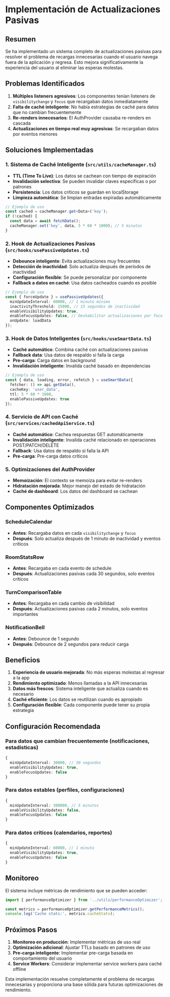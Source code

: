 # Implementación de Actualizaciones Pasivas

## Resumen

Se ha implementado un sistema completo de actualizaciones pasivas para resolver el problema de recargas innecesarias cuando el usuario navega fuera de la aplicación y regresa. Esto mejora significativamente la experiencia del usuario al eliminar las esperas molestas.

## Problemas Identificados

1. **Múltiples listeners agresivos**: Los componentes tenían listeners de `visibilitychange` y `focus` que recargaban datos inmediatamente
2. **Falta de caché inteligente**: No había estrategias de caché para datos que no cambian frecuentemente
3. **Re-renders innecesarios**: El AuthProvider causaba re-renders en cascada
4. **Actualizaciones en tiempo real muy agresivas**: Se recargaban datos por eventos menores

## Soluciones Implementadas

### 1. Sistema de Caché Inteligente (`src/utils/cacheManager.ts`)

- **TTL (Time To Live)**: Los datos se cachean con tiempo de expiración
- **Invalidación selectiva**: Se pueden invalidar claves específicas o por patrones
- **Persistencia**: Los datos críticos se guardan en localStorage
- **Limpieza automática**: Se limpian entradas expiradas automáticamente

```typescript
// Ejemplo de uso
const cached = cacheManager.get<Data>('key');
if (!cached) {
  const data = await fetchData();
  cacheManager.set('key', data, 5 * 60 * 1000); // 5 minutos
}
```

### 2. Hook de Actualizaciones Pasivas (`src/hooks/usePassiveUpdates.ts`)

- **Debounce inteligente**: Evita actualizaciones muy frecuentes
- **Detección de inactividad**: Solo actualiza después de períodos de inactividad
- **Configuración flexible**: Se puede personalizar por componente
- **Fallback a datos en caché**: Usa datos cacheados cuando es posible

```typescript
// Ejemplo de uso
const { forceUpdate } = usePassiveUpdates({
  minUpdateInterval: 60000, // 1 minuto mínimo
  inactivityThreshold: 15000, // 15 segundos de inactividad
  enableVisibilityUpdates: true,
  enableFocusUpdates: false, // Deshabilitar actualizaciones por foco
  onUpdate: loadData
});
```

### 3. Hook de Datos Inteligentes (`src/hooks/useSmartData.ts`)

- **Caché automático**: Combina caché con actualizaciones pasivas
- **Fallback data**: Usa datos de respaldo si falla la carga
- **Pre-carga**: Carga datos en background
- **Invalidación inteligente**: Invalida caché basado en dependencias

```typescript
// Ejemplo de uso
const { data, loading, error, refetch } = useSmartData({
  fetcher: () => api.getData(),
  cacheKey: 'user_data',
  ttl: 5 * 60 * 1000,
  enablePassiveUpdates: true
});
```

### 4. Servicio de API con Caché (`src/services/cachedApiService.ts`)

- **Caché automático**: Cachea respuestas GET automáticamente
- **Invalidación inteligente**: Invalida caché relacionado en operaciones POST/PATCH/DELETE
- **Fallback**: Usa datos de respaldo si falla la API
- **Pre-carga**: Pre-carga datos críticos

### 5. Optimizaciones del AuthProvider

- **Memoización**: El contexto se memoiza para evitar re-renders
- **Hidratación mejorada**: Mejor manejo del estado de hidratación
- **Caché de dashboard**: Los datos del dashboard se cachean

## Componentes Optimizados

### ScheduleCalendar
- **Antes**: Recargaba datos en cada `visibilitychange` y `focus`
- **Después**: Solo actualiza después de 1 minuto de inactividad y eventos críticos

### RoomStatsRow
- **Antes**: Recargaba en cada evento de schedule
- **Después**: Actualizaciones pasivas cada 30 segundos, solo eventos críticos

### TurnComparisonTable
- **Antes**: Recargaba en cada cambio de visibilidad
- **Después**: Actualizaciones pasivas cada 2 minutos, solo eventos importantes

### NotificationBell
- **Antes**: Debounce de 1 segundo
- **Después**: Debounce de 2 segundos para reducir carga

## Beneficios

1. **Experiencia de usuario mejorada**: No más esperas molestas al regresar a la app
2. **Rendimiento optimizado**: Menos llamadas a la API innecesarias
3. **Datos más frescos**: Sistema inteligente que actualiza cuando es necesario
4. **Caché eficiente**: Los datos se reutilizan cuando es apropiado
5. **Configuración flexible**: Cada componente puede tener su propia estrategia

## Configuración Recomendada

### Para datos que cambian frecuentemente (notificaciones, estadísticas)
```typescript
{
  minUpdateInterval: 30000, // 30 segundos
  enableVisibilityUpdates: true,
  enableFocusUpdates: false
}
```

### Para datos estables (perfiles, configuraciones)
```typescript
{
  minUpdateInterval: 300000, // 5 minutos
  enableVisibilityUpdates: false,
  enableFocusUpdates: false
}
```

### Para datos críticos (calendarios, reportes)
```typescript
{
  minUpdateInterval: 60000, // 1 minuto
  enableVisibilityUpdates: true,
  enableFocusUpdates: false
}
```

## Monitoreo

El sistema incluye métricas de rendimiento que se pueden acceder:

```typescript
import { performanceOptimizer } from '../utils/performanceOptimizer';

const metrics = performanceOptimizer.getPerformanceMetrics();
console.log('Cache stats:', metrics.cacheStats);
```

## Próximos Pasos

1. **Monitoreo en producción**: Implementar métricas de uso real
2. **Optimización adicional**: Ajustar TTLs basado en patrones de uso
3. **Pre-carga inteligente**: Implementar pre-carga basada en comportamiento del usuario
4. **Service Workers**: Considerar implementar service workers para caché offline

Esta implementación resuelve completamente el problema de recargas innecesarias y proporciona una base sólida para futuras optimizaciones de rendimiento.
